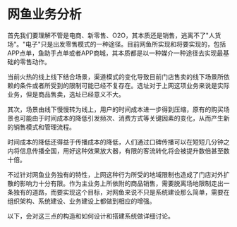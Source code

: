 # 网鱼业务分析

首先我们要理解不管是电商、新零售、O2O，其本质还是销售，逃离不了"人货场"。"电子"只是出发零售模式的一种途径。目前网鱼所实现和将要实现的，包括APP点单，鱼助手点单或者APP商城，其本质都是以一种媒介一种途径去实现最基础的零售动作。

当前火热的线上线下结合场景，渠道模式的变化导致目前门店售卖的线下场景所依赖的条件或者所受到的限制可能已经不复存在。选址对于上网这项业务来说是实际业务，但是商品售卖，选址已经意义不大。

其次，场景由线下慢慢转为线上，用户的时间成本进一步得到压缩，原有的购买场景也可能由于时间成本的降低引发频次、消费方式等关键因素的变化，从而产生新的销售模式和管理流程。

时间成本的降低还得益于传播成本的降低，人们通过口碑传播可以在短短几分钟之内将信息传播全国，用好这种效果放大器，有限的客流转化将会被提升数倍甚至数十倍。

不过针对网鱼业务独有的特性，上网这种行为所受的地域限制也造成了门店对外扩散的影响力十分有限。作为主业务上所依附的商品销售，需要脱离场地限制走出一条独有的道路，而要实现这个目标，对网鱼来说不只是系统建设那么简单，需要在组织架构、系统建设、业务建设上都做到相应的增强。

以下，会对这三点的构造和如何设计和搭建系统做详细讨论。